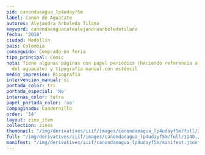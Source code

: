 ```yaml
---
pid: canondaeagua_lp4udayf5m
label: Canon de Aguacate
autores: Alejandra Arboleda Tilano
keyword: canondaeaguacatealejandraarboledatilano
fecha: '2018'
ciudad: Medellín
pais: Colombia
conseguido: Comprado en feria
tipo_principal: Cómic
nota: Tiene algunas páginas con papel periódico (haciendo referencia a la maduración
  del aguacate) y tipografía manual con esténcil
medio_impresion: Risografía
intervencion_manual: sí
portada_color: tri
portada_especial: 'No'
internas_color: tetra
papel_portada_color: 'no'
Compaginado: Cuadernillo
order: '14'
layout: zine_item
collection: zines
thumbnail: "/img/derivatives/iiif/images/canondaeagua_lp4udayf5m/full/250,/0/default.jpg"
full: "/img/derivatives/iiif/images/canondaeagua_lp4udayf5m/full/1140,/0/default.jpg"
manifest: "/img/derivatives/iiif/canondaeagua_lp4udayf5m/manifest.json"
---
```

